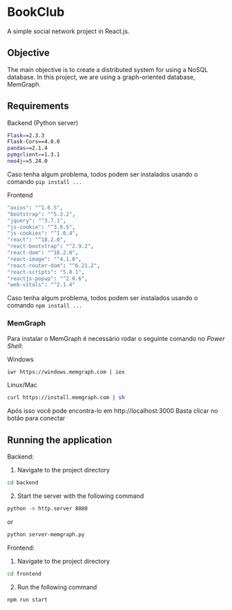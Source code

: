 # BookClub
A simple social network project in React.js.

## Objective
The main objective is to create a distributed system for using a NoSQL database. In this project, we are using a graph-oriented database, MemGraph.

## Requirements
Backend (Python server)
``` bash
Flask==2.3.3
Flask-Cors==4.0.0
pandas==2.1.4
pymgclient==1.3.1
neo4j==5.24.0
````
Caso tenha algum problema, todos podem ser instalados usando o comando `pip install ...`

Frontend
``` bash
"axios": "^1.6.5",
"bootstrap": "^5.3.2",
"jquery": "^3.7.1",
"js-cookie": "^3.0.5",
"js-cookies": "^1.0.4",
"react": "^18.2.0",
"react-bootstrap": "^2.9.2",
"react-dom": "^18.2.0",
"react-image": "^4.1.0",
"react-router-dom": "^6.21.2",
"react-scripts": "5.0.1",
"reactjs-popup": "^2.0.6",
"web-vitals": "^2.1.4"
````
Caso tenha algum problema, todos podem ser instalados usando o comando `npm install ...`
### MemGraph

Para instalar o MemGraph é necessário rodar o seguinte comando no *Power Shell*:

Windows
``` bash
iwr https://windows.memgraph.com | iex
````

Linux/Mac
``` bash
curl https://install.memgraph.com | sh
````

Após isso você pode encontra-lo em http://localhost:3000
Basta clicar no botão para conectar 

## Running the application
Backend:
1. Navigate to the project directory
  ``` bash
cd backend
````

2. Start the server with the following command
  ``` bash
python -m http.server 8080 
````
or
  ``` bash
python server-memgraph.py
````

Frontend:
1. Navigate to the project directory
  ``` bash
cd frontend
````
2. Run the following command
  ``` bash
npm run start
````
